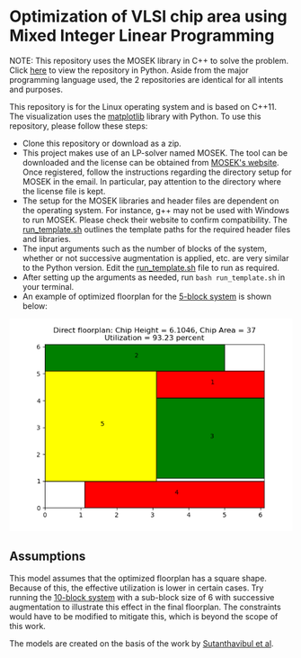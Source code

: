 # Optimization of VLSI chip area using Mixed Integer Linear Programming

NOTE: This repository uses the MOSEK library in C++ to solve the problem. Click [here](https://github.com/ShuvoNewaz/MILP-VLSI-Floorplanning-Python/) to view the repository in Python. Aside from the major programming language used, the 2 repositories are identical for all intents and purposes.

This repository is for the Linux operating system and is based on C++11. The visualization uses the [matplotlib](https://matplotlib.org/) library with Python. To use this repository, please follow these steps:

- Clone this repository or download as a zip.
- This project makes use of an LP-solver named MOSEK. The tool can be downloaded and the license can be obtained from [MOSEK's website](https://www.mosek.com/resources/getting-started/). Once registered, follow the instructions regarding the directory setup for MOSEK in the email. In particular, pay attention to the directory where the license file is kept.
- The setup for the MOSEK libraries and header files are dependent on the operating system. For instance, g++ may not be used with Windows to run MOSEK. Please check their website to confirm compatibility. The [run_template.sh](run_template.sh) outlines the template paths for the required header files and libraries.
- The input arguments such as the number of blocks of the system, whether or not successive augmentation is applied, etc. are very similar to the Python version. Edit the [run_template.sh](run_template.sh) file to run as required.
- After setting up the arguments as needed, run `bash run_template.sh` in your terminal.
- An example of optimized floorplan for the [5-block system](spec_files/5_block.ilp) is shown below:
<p align="center">
  <img src="5_block_floorplan.png"/>
</p>

## Assumptions

This model assumes that the optimized floorplan has a square shape. Because of this, the effective utilization is lower in certain cases. Try running the [10-block system](spec_files/10_block.ilp) with a sub-block size of 6 with successive augmentation to illustrate this effect in the final floorplan. The constraints would have to be modified to mitigate this, which is beyond the scope of this work.

The models are created on the basis of the work by [Sutanthavibul et al](https://dl.acm.org/doi/abs/10.1145/123186.123255).
